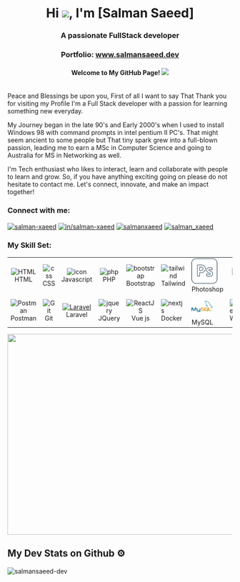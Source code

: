 <h1 align="center">Hi <img src="https://media.giphy.com/media/hvRJCLFzcasrR4ia7z/giphy.gif" width="22px">, I'm [Salman Saeed]</h1>
<h3 align="center">A passionate FullStack developer</h3>
<h3 align="center">Portfolio: <a href="https://www.salmansaeed.dev" target="_blank">www.salmansaeed.dev</a></h3>

<h4 align="center">Welcome to My GitHub Page! <img src="https://media1.giphy.com/media/v1.Y2lkPTc5MGI3NjExb3NrdDZiZG96c3h1ZXl4cmVyaGwwMWl5bzRpcmtmMzFycDk5YTI3ciZlcD12MV9pbnRlcm5hbF9naWZfYnlfaWQmY3Q9cw/3og0IDWkA6A7Ng9Hck/giphy.gif" width="22px"> </h4>  <br />
Peace and Blessings be upon you, First of all I want to say That Thank you for visiting my Profile I'm a Full Stack developer with a passion for learning something new everyday.

My Journey began in the late 90's and Early 2000's when I used to install Windows 98 with command prompts in intel pentium II PC's. That might seem ancient to some people but That tiny spark grew into a full-blown passion, leading me to earn a MSc in Computer Science and going to Australia for MS in Networking as well.

I'm Tech enthusiast who likes to interact, learn and collaborate with people to learn and grow. So, if you have anything exciting going on please do not hesitate to contact me.
Let's connect, innovate, and make an impact together! <br />

<h3 align="left">Connect with me:</h3>
<p align="left">
<a href="mailto:salmanxaeed@gmail.com" target="blank"><img align="center" src="https://static.vecteezy.com/system/resources/previews/012/871/452/large_2x/gmail-icon-google-product-illustration-free-png.png" alt="salman-xaeed" height="30" width="40" /></a>
<a href="https://linkedin.com/in/in/salman-xaeed" target="blank"><img align="center" src="https://raw.githubusercontent.com/rahuldkjain/github-profile-readme-generator/master/src/images/icons/Social/linked-in-alt.svg" alt="in/salman-xaeed" height="30" width="40" /></a>
<a href="https://fb.com/salmanxaeed" target="blank"><img align="center" src="https://raw.githubusercontent.com/rahuldkjain/github-profile-readme-generator/master/src/images/icons/Social/facebook.svg" alt="salmanxaeed" height="30" width="40" /></a>
<a href="https://instagram.com/salman_xaeed" target="blank"><img align="center" src="https://raw.githubusercontent.com/rahuldkjain/github-profile-readme-generator/master/src/images/icons/Social/instagram.svg" alt="salman_xaeed" height="30" width="40" /></a>
</p>

<h3 align="left">My Skill Set:</h3>
<table>
  <tr>
    <td align="center" width="96">
      <img
        src="https://skillicons.dev/icons?i=html"
        width="48"
        height="48"
        alt="HTML"
      />
      <br />HTML
    </td>
    <td align="center" width="96">
      <img
        src="https://skillicons.dev/icons?i=css"
        width="48"
        height="48"
        alt="css"
      />
      <br />CSS
    </td>
    <td align="center" width="96">
      <img
        src="https://techstack-generator.vercel.app/js-icon.svg"
        alt="icon"
        width="65"
        height="65"
      />
      <br />Javascript
    </td>
    <td align="center" width="96">
      <img
        src="https://skillicons.dev/icons?i=php"
        width="48"
        height="48"
        alt="php"
      />
      <br />PHP
    </td>
    <td align="center" width="96">
      <img
        src="https://skillicons.dev/icons?i=bootstrap"
        width="48"
        height="48"
        alt="bootstrap"
      />
      <br />Bootstrap
    </td>
    <td align="center" width="96">
      <img
        src="https://skillicons.dev/icons?i=tailwind"
        width="48"
        height="48"
        alt="tailwind"
      />
      <br />Tailwind
    </td>
    <td>
      <img
        src="https://raw.githubusercontent.com/devicons/devicon/master/icons/photoshop/photoshop-line.svg"
        width="58"
        height="58"
        alt="Photoshop"
      />
      <br />Photoshop
    </td>
    <td align="center" width="96">
      <img
        src="https://techstack-generator.vercel.app/github-icon.svg"
        width="65"
        height="65"
        alt="GitHub"
      />
      <br />Github
    </td>
  </tr>
  <tr>
    <td align="center" width="96">
      <img
        src="https://skillicons.dev/icons?i=postman"
        width="48"
        height="48"
        alt="Postman"
      />
      <br />Postman
    </td>
    <td align="center" width="96">
      <img
        src="https://upload.wikimedia.org/wikipedia/commons/e/e0/Git-logo.svg"
        width="48"
        height="48"
        alt="Git"
      />
      <br />Git
    </td>
    <td align="center" width="96">
      <a href="#">
        <img
          src="https://laravel.com/img/logomark.min.svg"
          width="48"
          height="48"
          alt="Laravel"
        />
      </a>
      <br />Laravel
    </td>
    <td align="center" width="96">
      <img
        src="https://skillicons.dev/icons?i=jquery"
        width="48"
        height="48"
        alt="jquery"
      />
      <br />JQuery
    </td>
    <td align="center" width="96">
      <img
        src="https://github.com/user-attachments/assets/f5df4c70-dced-4e39-8989-bdb1d5b061bf"
        width="48"
        height="48"
        alt="ReactJS"
      />
      <br />Vue js
    </td>
    <td>
      <img
        src="https://cdn.jsdelivr.net/gh/devicons/devicon@latest/icons/docker/docker-original.svg"
        width="58"
        height="58"
        alt="nextjs"
      />
      <br />Docker
    </td>
    <td>
      <img
        src="https://raw.githubusercontent.com/devicons/devicon/master/icons/mysql/mysql-original-wordmark.svg"
        width="48"
        height="48"
        alt="MySQL"
      />
      <br />MySQL
    </td>
    <td>
      <img
        src="https://upload.wikimedia.org/wikipedia/commons/9/98/WordPress_blue_logo.svg"
        width="48"
        height="48"
        alt="WordPress"
      />
      <br />WordPress
    </td>
  </tr>
</table>

<img align="center" src="https://github.com/user-attachments/assets/f48384d4-fa71-4e9c-a8f6-f466b0695f56" width="600px" height="450px"> <br />

## My Dev Stats on Github ⚙️

<p><img align="center" src="https://github-readme-stats.vercel.app/api/top-langs?username=salmansaeed-dev&show_icons=true&locale=en&layout=compact" alt="salmansaeed-dev" /></p>

